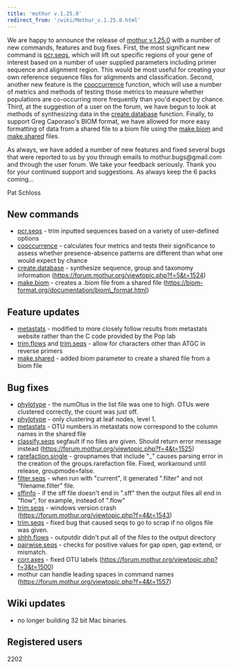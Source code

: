 ```yaml
---
title: 'mothur v.1.25.0'
redirect_from: '/wiki/Mothur_v.1.25.0.html'
---
```

We are happy to announce the release of [mothur
v.1.25.0](/wiki/mothur_v.1.25.0) with a number of new commands,
features and bug fixes. First, the most significant new command is
[pcr.seqs](/wiki/pcr.seqs), which will lift out specific regions of
your gene of interest based on a number of user supplied parameters
including primer sequence and alignment region. This would be most
useful for creating your own reference sequence files for alignments and
classification. Second, another new feature is the
[cooccurrence](/wiki/cooccurrence) function, which will use a
number of metrics and methods of testing those metrics to measure
whether populations are co-occurring more frequently than you'd expect
by chance. Third, at the suggestion of a user on the forum, we have
begun to look at methods of synthesizing data in the
[create.database](/wiki/create.database) function. Finally, to
support Greg Caporaso's BIOM format, we have allowed for more easy
formatting of data from a shared file to a biom file using the
[make.biom](/wiki/make.biom) and
[make.shared](/wiki/make.shared) files.

As always, we have added a number of new features and fixed several bugs
that were reported to us by you through emails to mothur.bugs\@gmail.com
and through the user forum. We take your feedback seriously. Thank you
for your continued support and suggestions. As always keep the 6 packs
coming\...

Pat Schloss

## New commands

-   [pcr.seqs](/wiki/pcr.seqs) - trim inputted sequences based on a
    variety of user-defined options
-   [cooccurrence](/wiki/cooccurrence) - calculates four metrics
    and tests their significance to assess whether presence-absence
    patterns are different than what one would expect by chance
-   [create.database](/wiki/create.database) - synthesize sequence,
    group and taxonomy information
    (https://forum.mothur.org/viewtopic.php?f=5&t=1524)
-   [make.biom](/wiki/make.biom) - creates a .biom file from a
    shared file (https://biom-format.org/documentation/biom\_format.html)

## Feature updates

-   [metastats](/wiki/metastats) - modified to more closely follow
    results from metastats website rather than the C code provided by
    the Pop lab
-   [trim.flows](/wiki/trim.flows) and
    [trim.seqs](/wiki/trim.seqs) - allow for characters other than
    ATGC in reverse primers
-   [make.shared](/wiki/make.shared) - added biom parameter to
    create a shared file from a biom file

## Bug fixes

-   [phylotype](/wiki/phylotype) - the numOtus in the list file was
    one to high. OTUs were clustered correctly, the count was just off.
-   [phylotype](/wiki/phylotype) - only clustering at leaf nodes,
    level 1.
-   [metastats](/wiki/metastats) - OTU numbers in metastats now
    correspond to the column names in the shared file
-   [classify.seqs](/wiki/classify.seqs) segfault if no files are
    given. Should return error message instead
    (https://forum.mothur.org/viewtopic.php?f=4&t=1525)
-   [rarefaction.single](/wiki/rarefaction.single) - groupnames
    that include "\_" causes parsing error in the creation of the
    groups.rarefaction file. Fixed, workaround until release,
    groupmode=false.
-   [filter.seqs](/wiki/filter.seqs) - when run with "current",
    it generated ".filter" and not "filename.filter" file.
-   [sffinfo](/wiki/sffinfo) - if the sff file doesn't end in
    ".sff" then the output files all end in "flow", for example,
    instead of ".flow"
-   [trim.seqs](/wiki/trim.seqs) - windows version crash
    (https://forum.mothur.org/viewtopic.php?f=4&t=1543)
-   [trim.seqs](/wiki/trim.seqs) - fixed bug that caused seqs to go
    to scrap if no oligos file was given.
-   [shhh.flows](/wiki/shhh.flows) - outputdir didn't put all of
    the files to the output directory
-   [pairwise.seqs](/wiki/pairwise.seqs) - checks for positive
    values for gap open, gap extend, or mismatch.
-   [corr.axes](/wiki/corr.axes) - fixed OTU labels
    (https://forum.mothur.org/viewtopic.php?f=3&t=1500)
-   mothur can handle leading spaces in command names
    (https://forum.mothur.org/viewtopic.php?f=4&t=1557)

## Wiki updates

-   no longer building 32 bit Mac binaries.

## Registered users

2202
